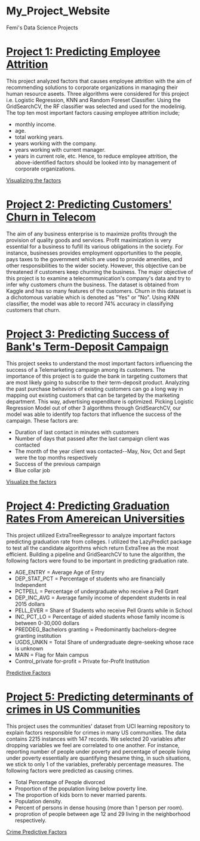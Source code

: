 # My_Project_Website
Femi's Data Science Projects
# [Project 1: Predicting Employee Attrition](https://github.com/fobembe/People-Analytics) 
This project analyzed factors that causes employee attrition with the aim of recommending solutions to corporate organizations in managing their human resource aseets. Three algorithms were considered for this project i.e. Logistic Regression, KNN and Random Foreset Classifier.  Using the GridSearchCV, the RF classifier was selected and used for the modelinig. The top ten most important factors causing employee attrition include;
* monthly income. 
* age.
* total working years. 
* years working with the company. 
* years working with current manager. 
* years in current role, etc.
Hence, to reduce employee attrition, the above-identified factors should be looked into by management of corporate organizations.

[Visualizing the factors](https://github.com/fobembe/My_Project_Website/blob/main/images/employee.png)

# [Project 2: Predicting Customers' Churn in Telecom](https://github.com/fobembe/Telecom_Churn_Prediction)

The aim of any business enterprise is to maximize profits through the provision of quality goods and services. Profit maximization is very essential for a business to fufill its various obligations in the society. For instance, businesses provides employment opportunities to the people, pays taxes to the government which are used to provide amenities, and other responsibilities to the wider society. However, this objective can be threatened if customers keep churning the business. The major objective of this project is to examine a telecommunication's company's data and try to infer why customers churn the business. The dataset is obtained from Kaggle and has so many features of the customers. Churn in this dataset is a dichotomous variable which is denoted as "Yes" or "No".  Using KNN classifier, the model was able to record 74% accuracy in classifying customers that churn.

# [Project 3: Predicting Success of Bank's Term-Deposit Campaign](https://github.com/fobembe/Bank-Telemarketing-Campaign)
This project seeks to understand the most important factors influencing the success of a Telemarketing campaign among its customers. The importance of this project is to guide the bank in targeting customers that are most likely going to subscribe to their term-deposit product. Analyzing the past purchase behaviors of existing customers can go a long way in mapping out existing customers that can be targeted by the marketing department. This way, advertising expenditure is optimized.  Picking Logistic Regression Model out of other 3 algorithms through GridSearchCV, our model was able to identify top factors that influence the success of the campaign.  These factors are:
* Duration of last contact in minutes with customers
* Number of days that passed after the last campaign client was contacted 
* The month of the year client was contacted--May, Nov, Oct and Sept were the top months respectively
* Success of the previous campaign
* Blue collar job

[Visualize the factors](https://github.com/fobembe/My_Project_Website/blob/main/images/Telemarketing.png)

# [Project 4: Predicting Graduation Rates From Amereican Universities](https://github.com/fobembe/College-Performance-Analytics)
This project utilized ExtraTreeRegressor to analyze important factors predicting graduation rate from colleges.  I utilized the LazyPredict package to test all the candidate algorithms which return ExtraTree as the most efficient. Building a pipeline and GridSearchCV to tune the algorithm, the following factors were found to be important in predicting graduation rate.

* AGE_ENTRY = Average Age of Entry
* DEP_STAT_PCT = Percentage of students who are financially Independent
* PCTPELL = Percentage of undergraduate who receive a Pell Grant
* DEP_INC_AVG = Average family income of dependent students in real 2015 dollars
* PELL_EVER = Share of Students who receive Pell Grants while in School
* INC_PCT_LO = Percentage of aided students whose family income is between 0-30,000 dollars
* PREDDEG_Bachelors granting = Predominantly bachelors-degree granting institution
* UGDS_UNKN = Total Share of undergraduate degre-seeking whose race is unknown
* MAIN = Flag for Main campus
* Control_private for-profit = Private for-Profit Institution

[Predictive Factors](https://github.com/fobembe/My_Project_Website/blob/main/images/graduation.png)


# [Project 5: Predicting determinants of crimes in US Communities](https://github.com/fobembe/Community_Crime_Analytics)
This project uses the communities' dataset from UCI learning repository to explain factors responsible for crimes in many US communities. The data contains 2215 instances with 147 records. We selected 20 variables after dropping variables we feel are correlated to one another. For instance, reporting number of people under poverty and percentage of people living under poverty essentially are quantifying thesame thing, in such situations, we stick to only 1 of the variables, preferably percentage measures.  The following factors were predicted as causing crimes.

* Total Percentage of People divorced 
* Proportion of the population living below poverty line. 
* The proportion of kids born to never married parents.
* Population density.
* Percent of persons in dense housing (more than 1 person per room).
* proprotion of people between age 12 and 29 living in the neighborhood respectively.

[Crime Predictive Factors](https://github.com/fobembe/My_Project_Website/blob/main/images/crimes.png)
